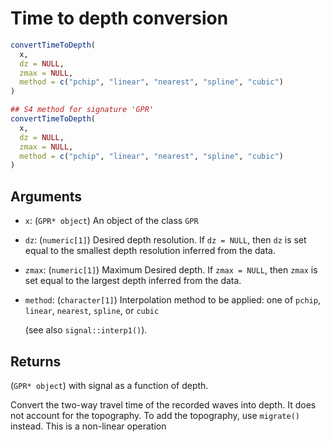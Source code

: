 # Time to depth conversion

```r
convertTimeToDepth(
  x,
  dz = NULL,
  zmax = NULL,
  method = c("pchip", "linear", "nearest", "spline", "cubic")
)

## S4 method for signature 'GPR'
convertTimeToDepth(
  x,
  dz = NULL,
  zmax = NULL,
  method = c("pchip", "linear", "nearest", "spline", "cubic")
)
```

## Arguments

- `x`: (`GPR* object`) An object of the class `GPR`
- `dz`: (`numeric[1]`) Desired depth resolution. If `dz = NULL`, then `dz` is set equal to the smallest depth resolution inferred from the data.
- `zmax`: (`numeric[1]`) Maximum Desired depth. If `zmax = NULL`, then `zmax` is set equal to the largest depth inferred from the data.
- `method`: (`character[1]`) Interpolation method to be applied: one of `pchip`, `linear`, `nearest`, `spline`, or `cubic`
    
    (see also `signal::interp1()`).

## Returns

(`GPR* object`) with signal as a function of depth.

Convert the two-way travel time of the recorded waves into depth. It does not account for the topography. To add the topography, use `migrate()` instead. This is a non-linear operation